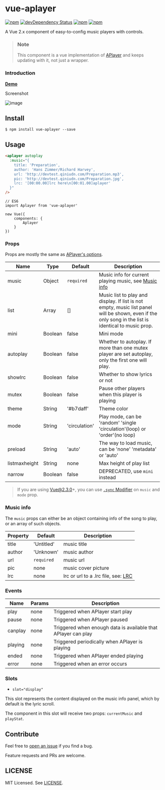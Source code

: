 # vue-aplayer 
[![npm](https://img.shields.io/npm/v/vue-aplayer.svg?style=flat-square)](https://www.npmjs.com/package/vue-aplayer)
[![devDependency Status](https://img.shields.io/david/dev/SevenOutman/vue-aplayer.svg?style=flat-square)](https://david-dm.org/SevenOutman/vue-aplayer#info=devDependencies)
[![npm](https://img.shields.io/npm/dt/vue-aplayer.svg?style=flat-square)](https://www.npmjs.com/package/vue-aplayer)
[![npm](https://img.shields.io/npm/l/vue-aplayer.svg?style=flat-square)](https://github.com/SevenOutman/vue-aplayer/blob/master/LICENSE)

A Vue 2.x component of easy-to-config music players with controls.

> ### Note
> This component is a vue implementation of [APlayer](https://github.com/MoePlayer/APlayer) and keeps updating with it, not just a wrapper.

### Introduction

[**Demo**](https://sevenoutman.github.io/vue-aplayer)

Screenshot

![image](https://i.loli.net/2018/03/13/5aa6bd4562f39.png)

## Install

```
$ npm install vue-aplayer --save
```

## Usage

```HTML
<aplayer autoplay 
  :music="{
    title: 'Preparation',
    author: 'Hans Zimmer/Richard Harvey',
    url: 'http://devtest.qiniudn.com/Preparation.mp3',
    pic: 'http://devtest.qiniudn.com/Preparation.jpg',
    lrc: '[00:00.00]lrc here\n[00:01.00]aplayer'
  }"
/>
```

```JS
// ES6
import Aplayer from 'vue-aplayer'

new Vue({
    components: {
        Aplayer
    }
})
```

### Props

Props are mostly the same as [APlayer's options](https://aplayer.js.org/#/home?id=options).

| Name | Type | Default | Description |
| ---- | ---- | ------- | ----------- |
| music| Object | `required` | Music info for current playing music, see [Music info](https://github.com/SevenOutman/vue-aplayer#music-info) |
| list | Array | [] | Music list to play and display. If list is not empty, music list panel will be shown, even if the only song in the list is identical to music prop. |
| mini | Boolean | false | Mini mode |
| autoplay | Boolean | false | Whether to autoplay. If more than one mutex player are set autoplay, only the first one will play. |
| showlrc | Boolean | false | Whether to show lyrics or not |
| mutex | Boolean | false | Pause other players when this player is playing |
| theme | String | '#b7daff' | Theme color |
| mode | String | 'circulation' | Play mode, can be 'random' 'single 'circulation'(loop) or 'order'(no loop) |
| preload | String | 'auto' | The way to load music, can be 'none' 'metadata' or 'auto' |
| listmaxheight | String | none | Max height of play list |
| narrow | Boolean | false | DEPRECATED, use `mini` instead |

> If you are using Vue@2.3.0+, you can use [`.sync` Modifier](https://vuejs.org/v2/guide/components.html#sync-Modifier) on `music` and `mode` prop.

### Music info

The `music` props can either be an object containing info of the song to play, or an array of such objects.

| Property | Default | Description |
| -------- | ------- | ----------- |
| title | 'Untitled' | music title |
| author | 'Unknown' | music author |
| url | `required` | music url |
| pic | none | music cover picture |
| lrc | none | lrc or url to a .lrc file, see: [LRC](https://aplayer.js.org/#/home?id=lrc) |

### Events

| Name | Params | Description |
| ---- | ------ | ----------- |
| play | none | Triggered when APlayer start play |
| pause | none | Triggered when APlayer paused |
| canplay | none | Triggered when enough data is available that APlayer can play |
| playing | none | Triggered periodically when APlayer is playing |
| ended | none | Triggered when APlayer ended playing |
| error | none | Triggered when an error occurs |

### Slots

- `slot="display"`

This slot represents the content displayed on the music info panel, which by default is the lyric scroll.

The component in this slot will receive two props: `currentMusic` and `playStat`.

## Contribute

Feel free to [open an issue](https://github.com/SevenOutman/vue-aplayer/issues) if you find a bug.

Feature requests and PRs are welcome.

## LICENSE

MIT Licensed. See [LICENSE](https://github.com/SevenOutman/vue-aplayer/blob/master/LICENSE).
